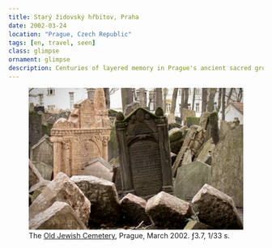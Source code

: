 ```yaml
---
title: Starý židovský hřbitov, Praha
date: 2002-03-24
location: "Prague, Czech Republic"
tags: [en, travel, seen]
class: glimpse
ornament: glimpse
description: Centuries of layered memory in Prague's ancient sacred ground.
---
```


<figure>
<img src="/assets/img/praha-490.jpg">
<figcaption>The <a href="https://en.wikipedia.org/wiki/Old_Jewish_Cemetery,_Prague">Old Jewish Cemetery</a>, Prague, March 2002. ƒ3.7, 1/33 s.</figcaption>
</figure>
